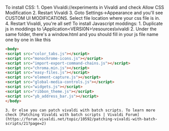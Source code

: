 To install CSS:
	1. Open Vivaldi://experiments in Vivaldi and check Allow CSS Modification
	2. Restart Vivaldi
	3. Goto Settings->Appearance and you'll see CUSTOM UI MODIFICATIONS. Select file location where your css file is in.
	4. Restart Vivaldi, you're all set!
To install Javascript moddings:
	1. Duplicate js in moddings to <YOURVIVALDIDIRECTORY>\Application\<VERSI0N>\resources\vivaldi
	2. Under the same folder, there's a window.html  and you should fill in your js file name one by one in <body> like this
```html
<body>
<script src="color_tabs.js"></script>
<script src="monochrome-icons.js"></script>
<script src="import-export-command-chains.js"></script>
<script src="chroma.min.js"></script>
<script src="easy-files.js"></script>
<script src="element-capture.js"></script>
<script src="global-media-controls.js"></script>
<script src="widgets.js"></script>
<script src="ribbon_theme.js"></script>
<script src="yb_address_bar.js"></script>
</body>
```
	3. Or else you can patch vivaldi with batch scripts. To learn more check [Patching Vivaldi with batch scripts | Vivaldi Forum] (https://forum.vivaldi.net/topic/10592/patching-vivaldi-with-batch-scripts/21?page=2) 
